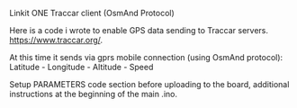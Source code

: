 Linkit ONE Traccar client (OsmAnd Protocol)

Here is a code i wrote to enable GPS data sending to Traccar servers. https://www.traccar.org/. 

At this time it sends via gprs mobile connection (using OsmAnd protocol): 
Latitude - Longitude - Altitude - Speed

Setup PARAMETERS code section before uploading to the board, additional instructions at the beginning of the main .ino. 
